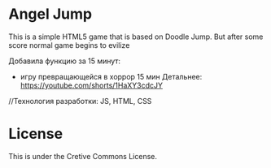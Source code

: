 # Angel Jump

This is a simple HTML5 game that is based on Doodle Jump. But after some score normal game begins to evilize

Добавила функцию за 15 минут:
- игру превращающейся в хоррор 15 мин
Детальнее: https://youtube.com/shorts/1HaXY3cdcJY

//Технология разработки:
JS, HTML, CSS

# License

This is under the Cretive Commons License.
